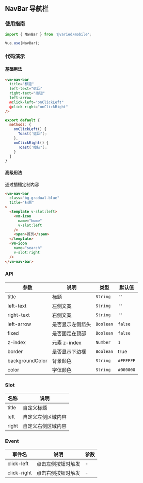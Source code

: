 ## NavBar 导航栏

### 使用指南
``` javascript
import { NavBar } from '@varied/mobile';

Vue.use(NavBar);
```

### 代码演示

#### 基础用法

```html
<vm-nav-bar
  title="标题"
  left-text="返回"
  right-text="按钮"
  left-arrow
  @click-left="onClickLeft"
  @click-right="onClickRight"
/>
```

```javascript
export default {
  methods: {
    onClickLeft() {
      Toast('返回');
    },
    onClickRight() {
      Toast('按钮');
    }
  }
}
```

#### 高级用法
通过插槽定制内容

```html
<vm-nav-bar
  class="bg-gradual-blue"
  title="标题"
>
  <template v-slot:left>
    <vm-icon
      name="home"
      v-slot:left
    />
    <span>首页</span>
  </template>
  <vm-icon
    name="search"
    v-slot:right
  />
</vm-nav-bar>
```


### API

| 参数 | 说明 | 类型 | 默认值 |
|------|------|------|------|
| title | 标题 | `String` | `''` |
| left-text | 左侧文案 | `String` | `''` |
| right-text | 右侧文案 | `String` | `''` |
| left-arrow | 是否显示左侧箭头 | `Boolean` | `false` |
| fixed | 是否固定在顶部 | `Boolean` | `false` |
| z-index | 元素 z-index | `Number` | `1` |
| border| 是否显示下边框 | `Boolean`| true |
| backgroundColor| 背景颜色 | `String`| `#FFFFFF` |
| color| 字体颜色 | `String`| `#000000` |


### Slot

| 名称 | 说明 |
|------|------|
| title | 自定义标题 |
| left | 自定义左侧区域内容 |
| right | 自定义右侧区域内容 |

### Event

| 事件名 | 说明 | 参数 |
|------|------|------|
| click-left | 点击左侧按钮时触发 | - |
| click-right | 点击右侧按钮时触发 | - |
